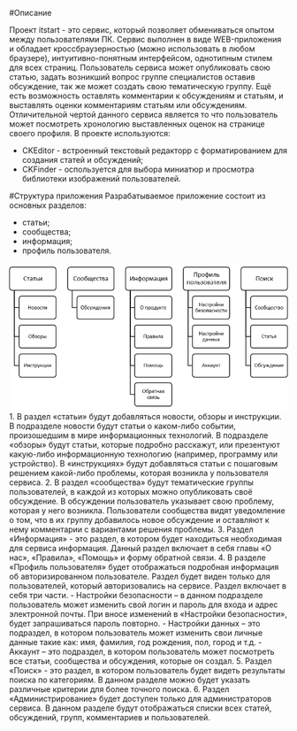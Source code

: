 #Описание

Проект itstart - это сервис, который позволяет обмениваться опытом между пользователями ПК. Сервис  выполнен в виде WEB-приложения и обладает кроссбраузерностью (можно использовать в любом браузере), интуитивно-понятным интерфейсом, однотипным стилем для всех страниц.
Пользователь сервиса может опубликовать свою статью, задать возникший вопрос группе специалистов оставив обсуждение, так же может создать свою тематическую группу. Ещё есть возможность оставлять комментарии к обсуждениям и статьям, и выставлять оценки комментариям статьям или обсуждениям.
Отличительной чертой данного сервиса является то что пользователь может посмотреть хронологию выставленных оценок на странице своего профиля.
В проекте используются:
 - CKEditor - встроенный текстовый редакторр с форматированием для создания статей и обсуждений;
 - CKFinder - оспользуется для выбора миниатюр и просмотра библиотеки изображений пользователей.

#Структура приложения
Разрабатываемое приложение состоит из основных разделов:
 - статьи;
 - сообщества;
 - информация;
 - профиль пользователя.

<img src = "https://raw.githubusercontent.com/Yaserson95/itstart/master/README/struct.png"/>
 1. В раздел «статьи» будут добавляться новости, обзоры и инструкции. В подразделе новости будут статьи о каком-либо событии, произошедшим в мире информационных технологий. В подразделе «обзоры» будут статьи, которые подробно расскажут, или презентуют какую-либо информационную технологию (например, программу или устройство). В «инструкциях» будут добавляться статьи с пошаговым решением какой-либо проблемы, которая возникла у пользователя сервиса.
 2. В раздел «сообщества» будут тематические группы пользователей, в каждой из которых можно опубликовать своё обсуждение. В обсуждении пользователь указывает свою проблему, которая у него возникла. Пользователи сообщества видят уведомление о том, что в их группу добавилось новое обсуждение и оставляют к нему комментарии с вариантами решения проблемы.
 3. Раздел «Информация» - это раздел, в котором будет находиться необходимая для сервиса информация. Данный раздел включает в себя главы «О нас», «Правила», «Помощь» и форму обратной связи.
 4. В разделе «Профиль пользователя» будет отображаться подробная информация об авторизированном пользователе. Раздел будет виден только для пользователей, который авторизовались на сервисе. Раздел включает в себя три части.
    - Настройки безопасности – в данном подразделе пользователь может изменить свой логин и пароль для входа и адрес электронной почты. При вносе изменений в «Настройки безопасности», будет запрашиваться пароль повторно.
    - Настройки данных – это подраздел, в котором пользователь может изменить свои личные данные такие как: имя, фамилия, год рождения, пол, город и т.д.
    - Аккаунт – это подраздел, в котором пользователь может посмотреть все статьи, сообщества и обсуждения, которые он создал.
 5. Раздел «Поиск» - это раздел, в котором пользователь будет видеть результаты поиска по категориям. В данном разделе можно будет указать различные критерии для более точного поиска.
 6. Раздел «Администрирование» будет доступен только для администраторов сервиса. В данном разделе будут отображаться списки всех статей, обсуждений, групп, комментариев и пользователей.
